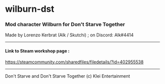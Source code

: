 # wilburn-dst

### Mod character Wilburn for Don't Starve Together

Made by Lorenzo Kerbrat (Alk / Skutchi) ; on Discord: Alk#4414

-----

#### Link to Steam workshop page :
https://steamcommunity.com/sharedfiles/filedetails/?id=402955538


-----
Don't Starve and Don't Starve Together (c) Klei Entertainment
